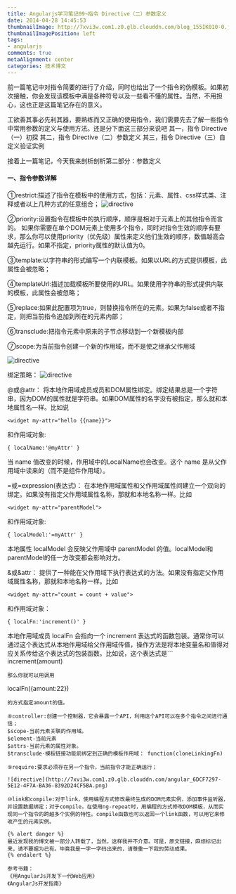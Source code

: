 ```yaml
---
title: Angularjs学习笔记09~指令 Directive（二）参数定义
date: 2014-04-28 14:45:53
thumbnailImage: http://7xvi3w.com1.z0.glb.clouddn.com/blog_155IK010-0.jpg
thumbnailImagePosition: left
tags: 
- angularjs
comments: true
metaAlignment: center
categories: 技术博文
---
```

前一篇笔记中对指令简要的进行了介绍，同时也给出了一个指令的伪模板。如果初次接触，你会发现该模板中满是各种符号以及一些看不懂的属性。当然，不用担心，这也正是这篇笔记存在的意义。
<!-- more -->
工欲善其事必先利其器，要熟练而又正确的使用指令，我们需要先去了解一些指令中常用参数的定义与使用方法。还是分下面这三部分来说吧
其一，指令 Directive（一）初探
其二，指令 Directive（二）参数定义
其三，指令 Directive（三）自定义验证实例

接着上一篇笔记，今天我来剖析剖析第二部分：参数定义

#### 一、指令参数详解
①restrict:描述了指令在模板中的使用方式，包括：元素、属性、css样式类、注释或者以上几种方式的任意组合；
![directive](http://7xvi3w.com1.z0.glb.clouddn.com/angular_80439AA2-75E8-4720-87A0-E1EAEBA02284.png)

②priority:设置指令在模板中的执行顺序，顺序是相对于元素上的其他指令而言的。
如果你需要在单个DOM元素上使用多个指令，同时对指令生效的顺序有要求，那么你可以使用priority（优先级）属性来定义他们生效的顺序，数值越高会越先运行。如果不指定，priority属性的默认值为0。

③template:以字符串的形式编写一个内联模板。如果以URL的方式提供模板，此属性会被忽略；

④templateUrl:描述加载模板所要使用的URL。如果使用字符串的形式提供内联的模板，此属性会被忽略；

⑤replace:如果此配置项为true，则替换指令所在的元素。如果为false或者不指定，则把当前指令追加到所在的元素内部；

⑥transclude:把指令元素中原来的子节点移动到一个新模板内部

⑦scope:为当前指令创建一个新的作用域，而不是使之继承父作用域

![directive](http://7xvi3w.com1.z0.glb.clouddn.com/angular_D7E2F1D9-BE71-4230-B985-A5636F61316D.png)

绑定策略：
![directive](http://7xvi3w.com1.z0.glb.clouddn.com/angular_06947513-8A95-4F4A-B610-B8D3C12868CC.png)

@或@attr：
将本地作用域成员成员和DOM属性绑定。绑定结果总是一个字符串，因为DOM的属性就是字符串。如果DOM属性的名字没有被指定，那么就和本地属性名一样。比如说 
```
<widget my-attr="hello {{name}}"> 
```
和作用域对象: 
```
{ localName:'@myAttr' } 
```
当 name 值改变的时候，作用域中的LocalName也会改变。这个 name 是从父作用域中读来的（而不是组件作用域）。

=或=expression(表达式)：
在本地作用域属性和父作用域属性间建立一个双向的绑定。如果没有指定父作用域属性名称，那就和本地名称一样。比如 
```
<widget my-attr="parentModel"> 
```
和作用域对象: 
```
{ localModel:'=myAttr' } 
```
本地属性 localModel 会反映父作用域中 parentModel 的值。localModel和parentModel的任一方改变都会影响对方。

&或&attr：
提供了一种能在父作用域下执行表达式的方法。如果没有指定父作用域属性名称，那就和本地名称一样。比如 
```
<widget my-attr="count = count + value"> 
```
和作用域对象： 
```
{ localFn:'increment()' }
```
 本地作用域成员 localFn 会指向一个 increment 表达式的函数包装。通常你可以通过这个表达式从本地作用域给父作用域传值，操作方法是将本地变量名和值得对应关系传给这个表达式的包装函数。比如说，这个表达式是``` 
 increment(amount) 
 ```
 那么你就可以用调用 
 ```
 localFn({amount:22}) 
 ```
 的方式指定amount的值。

⑧controller:创建一个控制器，它会暴露一个API，利用这个API可以在多个指令之间进行通信；
$scope-当前元素关联的作用域。
$element-当前元素
$attrs-当前元素的属性对象。
$transclude-模板链接功能前绑定到正确的模板作用域： function(cloneLinkingFn)

⑨require:要求必须存在另一个指令，当前指令才能正确运行；

![directive](http://7xvi3w.com1.z0.glb.clouddn.com/angular_6DCF7297-5E12-4F7A-BA36-8392D24CF5BA.png)

⑩link和compile:对于link，使用编程方式修改最终生成的DOM元素实例，添加事件监听器，并设置数据绑定；对于compile，在使用ng-repeat时，用编程的方式修改DOM模板，从而实现同一个指令的跨越多个实例的特性。compile函数也可以返回一个link函数，可以用它来修改产生的元素实例。

{% alert danger %}
最近发现我的博文被一部分人转载了，当然，这样我并不介意。可是，原文链接，麻烦标记出来，请不要据为己有。毕竟我是一字一字码出来的，请尊重一下我的劳动成果。
{% endalert %}

参考书籍：
《用AngularJs开发下一代Web应用》
《AngularJs开发指南》








